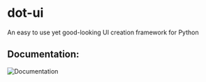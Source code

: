 # dot-ui
An easy to use yet good-looking UI creation framework for Python

## Documentation:
![Documentation](https://cdn.iconscout.com/icon/free/png-256/documentation-1502741-1272951.png)